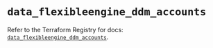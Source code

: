 # `data_flexibleengine_ddm_accounts`

Refer to the Terraform Registry for docs: [`data_flexibleengine_ddm_accounts`](https://registry.terraform.io/providers/flexibleenginecloud/flexibleengine/1.46.0/docs/data-sources/ddm_accounts).
